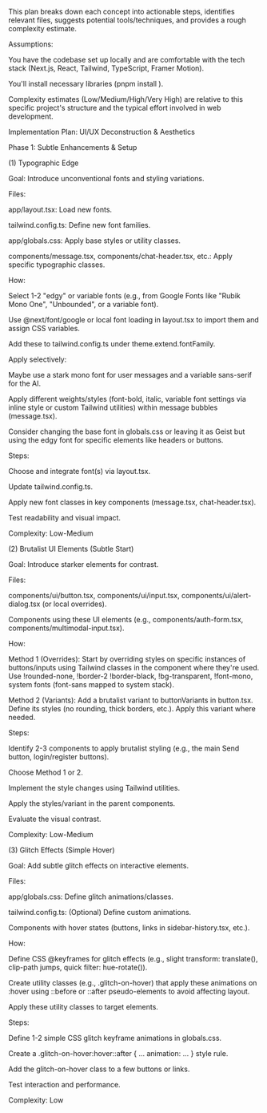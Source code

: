 This plan breaks down each concept into actionable steps, identifies relevant files, suggests potential tools/techniques, and provides a rough complexity estimate.

Assumptions:

You have the codebase set up locally and are comfortable with the tech stack (Next.js, React, Tailwind, TypeScript, Framer Motion).

You'll install necessary libraries (pnpm install <library-name>).

Complexity estimates (Low/Medium/High/Very High) are relative to this specific project's structure and the typical effort involved in web development.

Implementation Plan: UI/UX Deconstruction & Aesthetics

Phase 1: Subtle Enhancements & Setup

(1) Typographic Edge

Goal: Introduce unconventional fonts and styling variations.

Files:

app/layout.tsx: Load new fonts.

tailwind.config.ts: Define new font families.

app/globals.css: Apply base styles or utility classes.

components/message.tsx, components/chat-header.tsx, etc.: Apply specific typographic classes.

How:

Select 1-2 "edgy" or variable fonts (e.g., from Google Fonts like "Rubik Mono One", "Unbounded", or a variable font).

Use @next/font/google or local font loading in layout.tsx to import them and assign CSS variables.

Add these to tailwind.config.ts under theme.extend.fontFamily.

Apply selectively:

Maybe use a stark mono font for user messages and a variable sans-serif for the AI.

Apply different weights/styles (font-bold, italic, variable font settings via inline style or custom Tailwind utilities) within message bubbles (message.tsx).

Consider changing the base font in globals.css or leaving it as Geist but using the edgy font for specific elements like headers or buttons.

Steps:

Choose and integrate font(s) via layout.tsx.

Update tailwind.config.ts.

Apply new font classes in key components (message.tsx, chat-header.tsx).

Test readability and visual impact.

Complexity: Low-Medium

(2) Brutalist UI Elements (Subtle Start)

Goal: Introduce starker elements for contrast.

Files:

components/ui/button.tsx, components/ui/input.tsx, components/ui/alert-dialog.tsx (or local overrides).

Components using these UI elements (e.g., components/auth-form.tsx, components/multimodal-input.tsx).

How:

Method 1 (Overrides): Start by overriding styles on specific instances of buttons/inputs using Tailwind classes in the component where they're used. Use !rounded-none, !border-2 !border-black, !bg-transparent, !font-mono, system fonts (font-sans mapped to system stack).

Method 2 (Variants): Add a brutalist variant to buttonVariants in button.tsx. Define its styles (no rounding, thick borders, etc.). Apply this variant where needed.

Steps:

Identify 2-3 components to apply brutalist styling (e.g., the main Send button, login/register buttons).

Choose Method 1 or 2.

Implement the style changes using Tailwind utilities.

Apply the styles/variant in the parent components.

Evaluate the visual contrast.

Complexity: Low-Medium

(3) Glitch Effects (Simple Hover)

Goal: Add subtle glitch effects on interactive elements.

Files:

app/globals.css: Define glitch animations/classes.

tailwind.config.ts: (Optional) Define custom animations.

Components with hover states (buttons, links in sidebar-history.tsx, etc.).

How:

Define CSS @keyframes for glitch effects (e.g., slight transform: translate(), clip-path jumps, quick filter: hue-rotate()).

Create utility classes (e.g., .glitch-on-hover) that apply these animations on :hover using ::before or ::after pseudo-elements to avoid affecting layout.

Apply these utility classes to target elements.

Steps:

Define 1-2 simple CSS glitch keyframe animations in globals.css.

Create a .glitch-on-hover:hover::after { ... animation: ... } style rule.

Add the glitch-on-hover class to a few buttons or links.

Test interaction and performance.

Complexity: Low